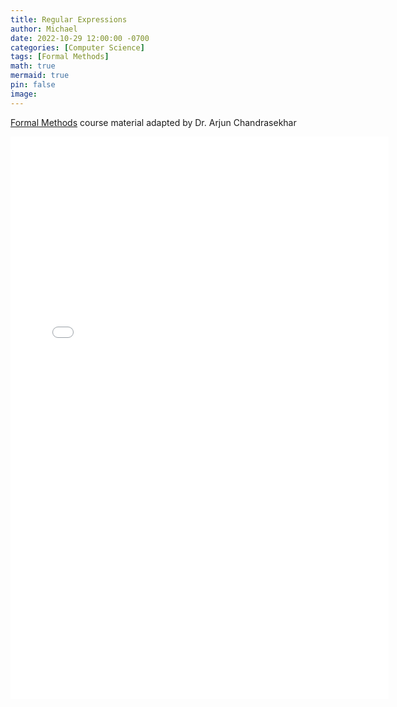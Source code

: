 ```yaml
---
title: Regular Expressions
author: Michael
date: 2022-10-29 12:00:00 -0700
categories: [Computer Science]
tags: [Formal Methods]
math: true
mermaid: true
pin: false
image:
---
```


[Formal Methods](https://www.arjun-chandrasekhar-teaching.com/teaching) course material adapted by Dr. Arjun Chandrasekhar

<iframe width="120%" height="900px" src="/files/discrete_math/2-Regular-Expressions.pdf" frameborder="0" allow="accelerometer; autoplay; encrypted-media; gyroscope; picture-in-picture" allowfullscreen></iframe>


